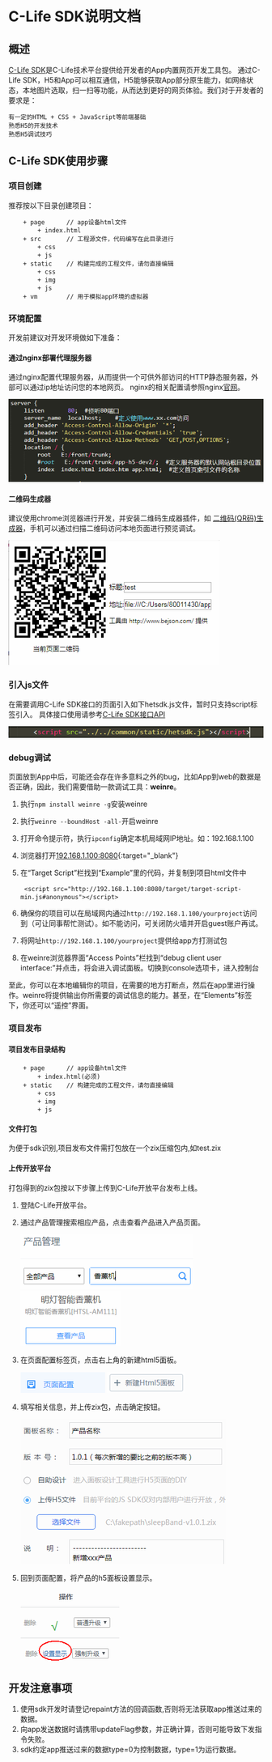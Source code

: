 # C-Life SDK说明文档

## 概述
[C-Life SDK](./H5SDK.html)是C-Life技术平台提供给开发者的App内置网页开发工具包。
通过C-Life SDK，H5和App可以相互通信，H5能够获取App部分原生能力，如网络状态，本地图片选取，扫一扫等功能，从而达到更好的网页体验。我们对于开发者的要求是：

    有一定的HTML + CSS + JavaScript等前端基础
    熟悉H5的开发技术
    熟悉H5调试技巧 

## C-Life SDK使用步骤

### 项目创建
推荐按以下目录创建项目：
```
    + page      // app设备html文件
        + index.html
    + src       // 工程源文件，代码编写在此目录进行
        + css
        + js
    + static    // 构建完成的工程文件，请勿直接编辑
        + css
        + img
        + js
    + vm        // 用于模拟app环境的虚拟器
```

### 环境配置
开发前建议对开发环境做如下准备：

#### 通过nginx部署代理服务器

通过nginx配置代理服务器，从而提供一个可供外部访问的HTTP静态服务器，外部可以通过ip地址访问您的本地网页。
nginx的相关配置请参照nginx[官网](http://nginx.org/en/)。

![nginx配置](/assets/H5/nginx.png)

#### 二维码生成器

建议使用chrome浏览器进行开发，并安装二维码生成器插件，如 [二维码(QR码)生成器](https://chrome.google.com/webstore/detail/%E4%BA%8C%E7%BB%B4%E7%A0%81qr%E7%A0%81%E7%94%9F%E6%88%90%E5%99%A8qr-code-generato/pflgjjogbmmcmfhfcnlohagkablhbpmg)，手机可以通过扫描二维码访问本地页面进行预览调试。

![二维码工具](/assets/H5/QR_code.png)
    
### 引入js文件 
在需要调用C-Life SDK接口的页面引入如下hetsdk.js文件，暂时只支持script标签引入。
具体接口使用请参考[C-Life SDK接口API](./H5SDK.html)

![引入js](/assets/H5/import.png)

### debug调试 
页面放到App中后，可能还会存在许多意料之外的bug，比如App到web的数据是否正确，因此，我们需要借助一款调试工具：**weinre**。

1. 执行`npm install weinre -g`安装weinre

2. 执行`weinre --boundHost -all-`开启weinre

3. 打开命令提示符，执行`ipconfig`确定本机局域网IP地址。如：192.168.1.100

4. 浏览器打开[192.168.1.100:8080](http://127.0.0.1:8080){:target="_blank"}

5. 在“Target Script”栏找到“Example”里的代码，并复制到项目html文件中

        <script src="http://192.168.1.100:8080/target/target-script-min.js#anonymous"></script>

6. 确保你的项目可以在局域网内通过`http://192.168.1.100/yourproject`访问到（可让同事帮忙测试）。如不能访问，可关闭防火墙并开启guest账户再试。

7. 将网址`http://192.168.1.100/yourproject`提供给app方打测试包

8. 在weinre浏览器界面“Access Points”栏找到“debug client user interface:”并点击，将会进入调试面板。切换到console选项卡，进入控制台

至此，你可以在本地编辑你的项目，在需要的地方打断点，然后在app里进行操作。weinre将提供输出你所需要的调试信息的能力。甚至，在“Elements”标签下，你还可以“遥控”界面。

### 项目发布
#### 项目发布目录结构
```
    + page      // app设备html文件
        + index.html(必须)
    + static    // 构建完成的工程文件，请勿直接编辑
        + css
        + img
        + js
```

#### 文件打包

为便于sdk识别,项目发布文件需打包放在一个zix压缩包内,如test.zix

#### 上传开放平台

打包得到的zix包按以下步骤上传到C-Life开放平台发布上线。 
    
1. 登陆C-Life开放平台。

2. 通过产品管理搜索相应产品，点击查看产品进入产品页面。

    ![产品搜索](/assets/H5/search.png)  ![查看产品](/assets/H5/view.png)

3. 在页面配置标签页，点击右上角的新建html5面板。

    ![页面配置](/assets/H5/config.png)  ![按钮](/assets/H5/btn.png)

4. 填写相关信息，并上传zix包，点击确定按钮。

    ![新建h5面板](/assets/H5/new.png)

5. 回到页面配置，将产品的h5面板设置显示。

    ![设置显示](/assets/H5/setting.png)

## 开发注意事项

1. 使用sdk开发时请登记repaint方法的回调函数,否则将无法获取app推送过来的数据。
2. 向app发送数据时请携带updateFlag参数，并正确计算，否则可能导致下发指令失败。
3. sdk约定app推送过来的数据type=0为控制数据，type=1为运行数据。








